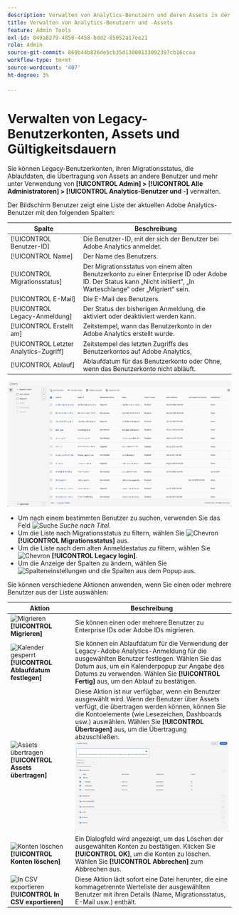 ```yaml
---
description: Verwalten von Analytics-Benutzern und deren Assets in der Adobe Admin Console.
title: Verwalten von Analytics-Benutzern und -Assets
feature: Admin Tools
exl-id: 849a8279-4850-4458-bdd2-85052a17ee21
role: Admin
source-git-commit: 869b44b826de5cb35d13000133092397cb16ccaa
workflow-type: tm+mt
source-wordcount: '407'
ht-degree: 3%

---
```


# Verwalten von Legacy-Benutzerkonten, Assets und Gültigkeitsdauern

Sie können Legacy-Benutzerkonten, ihren Migrationsstatus, die Ablaufdaten, die Übertragung von Assets an andere Benutzer und mehr unter Verwendung von **[!UICONTROL Admin] > [!UICONTROL Alle Administratoren] > [!UICONTROL Analytics-Benutzer und -]** verwalten.

Der Bildschirm Benutzer zeigt eine Liste der aktuellen Adobe Analytics-Benutzer mit den folgenden Spalten:

| Spalte | Beschreibung |
|---|---|
| [!UICONTROL Benutzer-ID] | Die Benutzer-ID, mit der sich der Benutzer bei Adobe Analytics anmeldet. |
| [!UICONTROL Name] | Der Name des Benutzers. |
| [!UICONTROL Migrationsstatus] | Der Migrationsstatus von einem alten Benutzerkonto zu einer Enterprise ID oder Adobe ID.  Der Status kann „Nicht initiiert“, „In Warteschlange“ oder „Migriert“ sein. |
| [!UICONTROL E-Mail] | Die E-Mail des Benutzers. |
| [!UICONTROL Legacy-Anmeldung] | Der Status der bisherigen Anmeldung, die aktiviert oder deaktiviert werden kann. |
| [!UICONTROL Erstellt am] | Zeitstempel, wann das Benutzerkonto in der Adobe Analytics erstellt wurde. |
| [!UICONTROL Letzter Analytics-Zugriff] | Zeitstempel des letzten Zugriffs des Benutzerkontos auf Adobe Analytics, |
| [!UICONTROL Ablauf] | Ablaufdatum für das Benutzerkonto oder Ohne, wenn das Benutzerkonto nicht abläuft. |

![Benutzer](assets/users.png)

- Um nach einem bestimmten Benutzer zu suchen, verwenden Sie das Feld ![Suche](https://spectrum.adobe.com/static/icons/workflow_18/Smock_Search_18_N.svg) *Suche nach Titel*.
- Um die Liste nach Migrationsstatus zu filtern, wählen Sie ![Chevron](https://spectrum.adobe.com/static/icons/ui_18/ChevronSize100.svg) **[!UICONTROL Migrationsstatus]** aus.
- Um die Liste nach dem alten Anmeldestatus zu filtern, wählen Sie ![Chevron](https://spectrum.adobe.com/static/icons/ui_18/ChevronSize100.svg) **[!UICONTROL Legacy login]**.
- Um die Anzeige der Spalten zu ändern, wählen Sie ![Spalteneinstellungen](https://spectrum.adobe.com/static/icons/workflow_18/Smock_ColumnSettings_18_N.svg) und die Spalten aus dem Popup aus.

Sie können verschiedene Aktionen anwenden, wenn Sie einen oder mehrere Benutzer aus der Liste auswählen:

| Aktion | Beschreibung |
|---|---|
| ![Migrieren](https://spectrum.adobe.com/static/icons/workflow_18/Smock_Briefcase_18_N.svg) **[!UICONTROL Migrieren]** | Sie können einen oder mehrere Benutzer zu Enterprise IDs oder Adobe IDs migrieren. |
| ![Kalender gesperrt](https://spectrum.adobe.com/static/icons/workflow_18/Smock_CalendarLocked_18_N.svg) **[!UICONTROL Ablaufdatum festlegen]** | Sie können ein Ablaufdatum für die Verwendung der Legacy-Adobe Analytics-Anmeldung für die ausgewählten Benutzer festlegen.  Wählen Sie das Datum aus, um ein Kalenderpopup zur Angabe des Datums zu verwenden. Wählen Sie **[!UICONTROL Fertig]** aus, um den Ablauf zu bestätigen. |
| ![Assets übertragen](https://spectrum.adobe.com/static/icons/workflow_18/Smock_Switch_18_N.svg) **[!UICONTROL Assets übertragen]** | Diese Aktion ist nur verfügbar, wenn ein Benutzer ausgewählt wird. Wenn der Benutzer über Assets verfügt, die übertragen werden können, können Sie die Kontoelemente (wie Lesezeichen, Dashboards usw.) auswählen. Wählen Sie **[!UICONTROL Übertragen]** aus, um die Übertragung abzuschließen.<br/>![Überträgt Assets](assets/transfer-assets.png) |
| ![Konten löschen](https://spectrum.adobe.com/static/icons/workflow_18/Smock_Delete_18_N.svg) **[!UICONTROL Konten löschen]** | Ein Dialogfeld wird angezeigt, um das Löschen der ausgewählten Konten zu bestätigen. Klicken Sie **[!UICONTROL OK]**, um die Konten zu löschen. Wählen Sie **[!UICONTROL Abbrechen]** zum Abbrechen aus. |
| ![In CSV exportieren](https://spectrum.adobe.com/static/icons/workflow_18/Smock_FileCSV_18_N.svg) **[!UICONTROL In CSV exportieren]** | Diese Aktion lädt sofort eine Datei herunter, die eine kommagetrennte Werteliste der ausgewählten Benutzer mit ihren Details (Name, Migrationsstatus, E-Mail usw.) enthält. |

